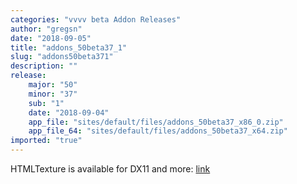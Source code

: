 ```yaml
---
categories: "vvvv beta Addon Releases"
author: "gregsn"
date: "2018-09-05"
title: "addons_50beta37_1"
slug: "addons50beta371"
description: ""
release: 
    major: "50"
    minor: "37"
    sub: "1"
    date: "2018-09-04"
    app_file: "sites/default/files/addons_50beta37_x86_0.zip"
    app_file_64: "sites/default/files/addons_50beta37_x64.zip"
imported: "true"
---
```



HTMLTexture is available for DX11 and more: [link](/blog/2018/htmltexture-now-for-dx11-and-more)